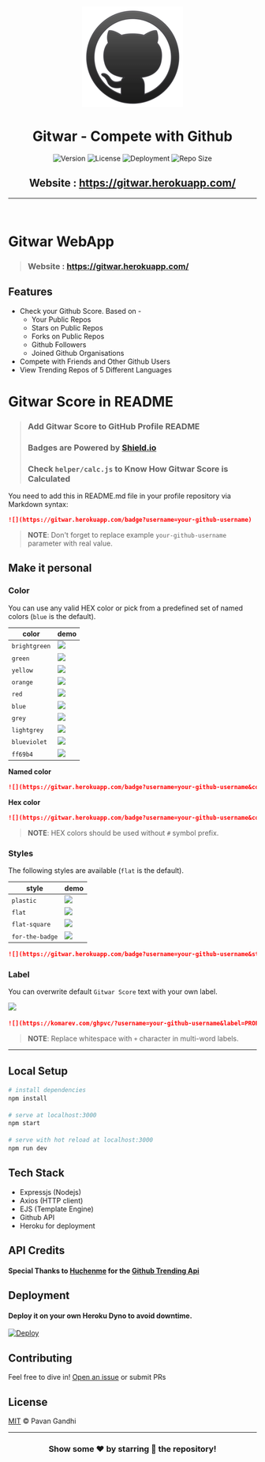 <div align="center">

![logo](./public/logo.png)

# **Gitwar - Compete with Github**

![Version](https://img.shields.io/github/package-json/v/iampavangandhi/Gitwar?color=2948ff&label=Version&style=flat-square) ![License](https://img.shields.io/github/license/iampavangandhi/Gitwar?color=2948ff&label=License&style=flat-square) ![Deployment](https://img.shields.io/github/deployments/iampavangandhi/Gitwar/gitwar?color=2948ff&label=Deployment&style=flat-square) ![Repo Size](https://img.shields.io/github/repo-size/iampavangandhi/Gitwar?color=2948ff&label=Repo%20Size&style=flat-square)

## Website : https://gitwar.herokuapp.com/

---

</div>

<br />

# Gitwar WebApp

> ### Website : https://gitwar.herokuapp.com/

## Features

- Check your Github Score. Based on -
  - Your Public Repos
  - Stars on Public Repos
  - Forks on Public Repos
  - Github Followers
  - Joined Github Organisations
- Compete with Friends and Other Github Users
- View Trending Repos of 5 Different Languages


# Gitwar Score in README

> ### Add Gitwar Score to GitHub Profile README
> ### Badges are Powered by [Shield.io](https://shields.io/)
> ### Check `helper/calc.js` to Know How Gitwar Score is Calculated

You need to add this in README.md file in your profile repository via Markdown syntax:

```markdown
![](https://gitwar.herokuapp.com/badge?username=your-github-username)
```

> **NOTE**: Don't forget to replace example `your-github-username` parameter with real value.

## Make it personal

### Color

You can use any valid HEX color or pick from a predefined set of named colors (`blue` is the default).

| color         | demo                                                                                           |
| ------------- | ---------------------------------------------------------------------------------------------- |
| `brightgreen` | ![](https://img.shields.io/static/v1?label=Profile+views&message=1234567890&color=brightgreen) |
| `green`       | ![](https://img.shields.io/static/v1?label=Profile+views&message=1234567890&color=green)       |
| `yellow`      | ![](https://img.shields.io/static/v1?label=Profile+views&message=1234567890&color=yellow)      |
| `orange`      | ![](https://img.shields.io/static/v1?label=Profile+views&message=1234567890&color=orange)      |
| `red`         | ![](https://img.shields.io/static/v1?label=Profile+views&message=1234567890&color=red)         |
| `blue`        | ![](https://img.shields.io/static/v1?label=Profile+views&message=1234567890&color=blue)        |
| `grey`        | ![](https://img.shields.io/static/v1?label=Profile+views&message=1234567890&color=grey)        |
| `lightgrey`   | ![](https://img.shields.io/static/v1?label=Profile+views&message=1234567890&color=lightgrey)   |
| `blueviolet`  | ![](https://img.shields.io/static/v1?label=Profile+views&message=1234567890&color=blueviolet)  |
| `ff69b4`      | ![](https://img.shields.io/static/v1?label=Profile+views&message=1234567890&color=ff69b4)      |

**Named color**

```markdown
![](https://gitwar.herokuapp.com/badge?username=your-github-username&color=green)
```

**Hex color**

```markdown
![](https://gitwar.herokuapp.com/badge?username=your-github-username&color=dc143c)
```

> **NOTE**: HEX colors should be used without `#` symbol prefix.

### Styles

The following styles are available (`flat` is the default).

| style           | demo                                                                                                          |
| --------------- | ------------------------------------------------------------------------------------------------------------- |
| `plastic`       | ![](https://img.shields.io/static/v1?label=Profile+views&message=1234567890&color=007ec6&style=plastic)       |
| `flat`          | ![](https://img.shields.io/static/v1?label=Profile+views&message=1234567890&color=007ec6&style=flat)          |
| `flat-square`   | ![](https://img.shields.io/static/v1?label=Profile+views&message=1234567890&color=007ec6&style=flat-square)   |
| `for-the-badge` | ![](https://img.shields.io/static/v1?label=Profile+views&message=1234567890&color=007ec6&style=for-the-badge) |

```markdown
![](https://gitwar.herokuapp.com/badge?username=your-github-username&style=flat-square)
```

### Label

You can overwrite default `Gitwar Score` text with your own label.

![](https://img.shields.io/static/v1?label=GITWAR+PROFILE+SCORE&message=1234567890&color=007ec6)

```markdown
![](https://komarev.com/ghpvc/?username=your-github-username&label=PROFILE+VIEWS)
```

> **NOTE**: Replace whitespace with `+` character in multi-word labels.

---

## Local Setup

```sh
# install dependencies
npm install

# serve at localhost:3000
npm start

# serve with hot reload at localhost:3000
npm run dev
```

## Tech Stack

- Expressjs (Nodejs)
- Axios (HTTP client)
- EJS (Template Engine)
- Github API
- Heroku for deployment

## API Credits

#### Special Thanks to [Huchenme](https://github.com/huchenme) for the [Github Trending Api](https://github.com/huchenme/github-trending-api)

## Deployment

#### Deploy it on your own Heroku Dyno to avoid downtime.

[![Deploy](https://www.herokucdn.com/deploy/button.svg)](https://heroku.com/deploy)

## Contributing

Feel free to dive in! [Open an issue](https://github.com/iampavangandhi/Gitwar/issues/new) or submit PRs

## License

[MIT](LICENSE) © Pavan Gandhi

---

<div align="center">

### Show some ❤️ by starring 🌟 the repository!

</div>
